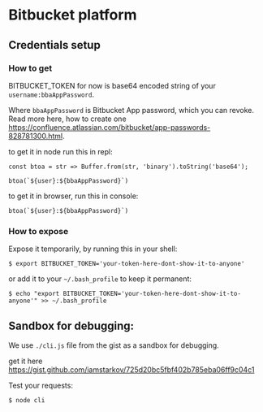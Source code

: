 # Bitbucket platform

## Credentials setup

### How to get

BITBUCKET_TOKEN for now is base64 encoded string of your `username:bbaAppPassword`.

Where `bbaAppPassword` is Bitbucket App password, which you can revoke. Read more here, how to create one https://confluence.atlassian.com/bitbucket/app-passwords-828781300.html.

to get it in node run this in repl:

```
const btoa = str => Buffer.from(str, 'binary').toString('base64');

btoa(`${user}:${bbaAppPassword}`)
```

to get it in browser, run this in console:

```
btoa(`${user}:${bbaAppPassword}`)
```

### How to expose

Expose it temporarily, by running this in your shell:

```
$ export BITBUCKET_TOKEN='your-token-here-dont-show-it-to-anyone'
```

or add it to your `~/.bash_profile` to keep it permanent:

```
$ echo "export BITBUCKET_TOKEN='your-token-here-dont-show-it-to-anyone'" >> ~/.bash_profile
```

## Sandbox for debugging:

We use `./cli.js` file from the gist as a sandbox for debugging.

get it here https://gist.github.com/iamstarkov/725d20bc5fbf402b785eba06ff9c04c1

Test your requests:

```
$ node cli
```
